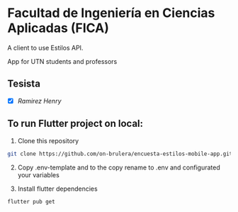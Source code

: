 # Facultad de Ingeniería en Ciencias Aplicadas (FICA)

A client to use Estilos API.

App for UTN students and professors

## Tesista

- [x] _Ramirez Henry_

## To run Flutter project on local:

1. Clone this repository

```bash
git clone https://github.com/on-brulera/encuesta-estilos-mobile-app.git
```
2. Copy .env-template and to the copy rename to .env and configurated your variables

3. Install flutter dependencies 
```bash
flutter pub get
```